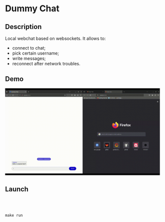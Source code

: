 # Dummy Chat

## Description
Local webchat based on websockets. It allows to:
  - connect to chat;
  - pick certain username;
  - write messages;
  - reconnect after network troubles.

## Demo
![](assets/example.gif)

## Launch

<br/>

```

make run

```
